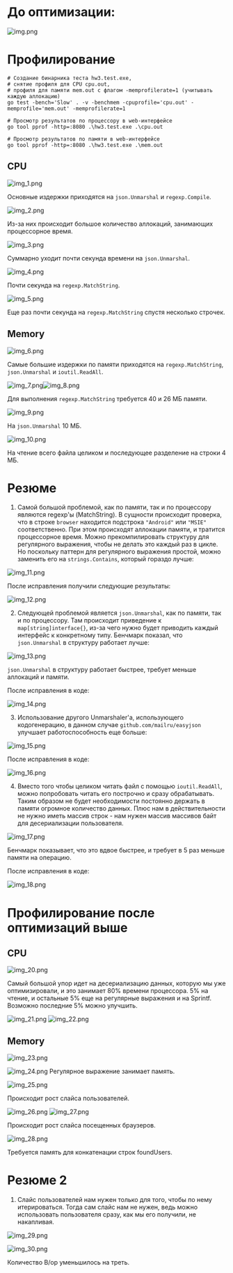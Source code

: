 # До оптимизации:

![img.png](img.png)

# Профилирование
```shell
# Создание бинарника теста hw3.test.exe, 
# снятие профиля для CPU cpu.out,
# профиля для памяти mem.out с флагом -memprofilerate=1 (учитывать каждую аллокацию)
go test -bench='Slow' . -v -benchmem -cpuprofile='cpu.out' -memprofile='mem.out' -memprofilerate=1
```

```shell
# Просмотр результатов по процессору в web-интерфейсе
go tool pprof -http=:8080 .\hw3.test.exe .\cpu.out
```

```shell
# Просмотр результатов по памяти в web-интерфейсе
go tool pprof -http=:8080 .\hw3.test.exe .\mem.out
```
## CPU

![img_1.png](img_1.png)

Основные издержки приходятся на `json.Unmarshal` и `regexp.Compile`.

![img_2.png](img_2.png)

Из-за них происходит большое количество аллокаций, занимающих процессорное время.

![img_3.png](img_3.png)

Суммарно уходит почти секунда времени на `json.Unmarshal`.

![img_4.png](img_4.png)

Почти секунда на `regexp.MatchString`.

![img_5.png](img_5.png)

Еще раз почти секунда на `regexp.MatchString` спустя несколько строчек.

## Memory

![img_6.png](img_6.png)

Самые большие издержки по памяти приходятся на `regexp.MatchString`, `json.Unmarshal` и `ioutil.ReadAll`.

![img_7.png](img_7.png)![img_8.png](img_8.png)

Для выполнения `regexp.MatchString` требуется 40 и 26 МБ памяти.

![img_9.png](img_9.png)

На `json.Unmarshal` 10 МБ.

![img_10.png](img_10.png)

На чтение всего файла целиком и последующее разделение на строки 4 МБ.

# Резюме

1. Самой большой проблемой, как по памяти, так и по процессору являются regexp'ы (MatchString). В сущности происходит проверка, что в строке `browser` находится подстрока `"Android"` или `"MSIE"` соответственно. При этом происходят аллокации памяти, и тратится процессорное время. Можно прекомпилировать структуру для регулярного выражения, чтобы не делать это каждый раз в цикле. Но поскольку паттерн для регулярного выражения простой, можно заменить его на `strings.Contains`, который гораздо лучше:

![img_11.png](img_11.png)

После исправления получили следующие результаты: 

![img_12.png](img_12.png)

2. Следующей проблемой является `json.Unmarshal`, как по памяти, так и по процессору. Там происходит приведение к `map[string]interface{}`, из-за чего нужно будет приводить каждый интерфейс к конкретному типу. Бенчмарк показал, что `json.Unmarshal` в структуру работает лучше: 

![img_13.png](img_13.png)

`json.Unmarshal` в структуру работает быстрее, требует меньше аллокаций и памяти.

После исправления в коде: 

![img_14.png](img_14.png)

3. Использование другого Unmarshaler'а, использующего кодогенерацию, в данном случае `github.com/mailru/easyjson` улучшает работоспособность еще больше:

![img_15.png](img_15.png)

После исправления в коде: 

![img_16.png](img_16.png)

4. Вместо того чтобы целиком читать файл с помощью `ioutil.ReadAll`, можно попробовать читать его построчно и сразу обрабатывать. Таким образом не будет необходимости постоянно держать в памяти огромное количество данных. Плюс нам в действительности не нужно иметь массив строк - нам нужен массив массивов байт для десериализации пользователя.

![img_17.png](img_17.png)

Бенчмарк показывает, что это вдвое быстрее, и требует в 5 раз меньше памяти на операцию.

После исправления в коде:

![img_18.png](img_18.png)

# Профилирование после оптимизаций выше

## CPU

![img_20.png](img_20.png)

Самый большой упор идет на десериализацию данных, которую мы уже оптимизировали, и это занимает 80% времени процессора. 5% на чтение, и остальные 5% еще на регулярные выражения и на Sprintf. Возможно последние 5% можно улучшить.

![img_21.png](img_21.png)
![img_22.png](img_22.png)

## Memory

![img_23.png](img_23.png)

![img_24.png](img_24.png)
Регулярное выражение занимает память.

![img_25.png](img_25.png)

Происходит рост слайса пользователей.

![img_26.png](img_26.png)
![img_27.png](img_27.png)

Происходит рост слайса посещенных браузеров.

![img_28.png](img_28.png)

Требуется память для конкатенации строк foundUsers.

# Резюме 2

1. Слайс пользователей нам нужен только для того, чтобы по нему итерироваться. Тогда сам слайс нам не нужен, ведь можно использовать пользователя сразу, как мы его получили, не накапливая.

![img_29.png](img_29.png)

![img_30.png](img_30.png)

Количество B/op уменьшилось на треть.